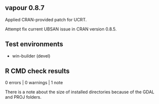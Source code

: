 ## vapour 0.8.7

Applied CRAN-provided patch for UCRT. 

Attempt fix current UBSAN issue in CRAN version 0.8.5. 

## Test environments

* win-builder (devel)

## R CMD check results

0 errors | 0 warnings | 1 note

There is a note about the size of installed directories  because 
 of the GDAL and PROJ folders. 




